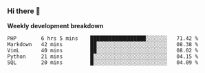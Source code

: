 ### Hi there 👋


**Weekly development breakdown**

<!--START_SECTION:waka-->
```text
PHP        6 hrs 5 mins    ██████████████████░░░░░░░   71.42 % 
Markdown   42 mins         ██░░░░░░░░░░░░░░░░░░░░░░░   08.38 % 
VimL       40 mins         ██░░░░░░░░░░░░░░░░░░░░░░░   08.02 % 
Python     21 mins         █░░░░░░░░░░░░░░░░░░░░░░░░   04.15 % 
SQL        20 mins         █░░░░░░░░░░░░░░░░░░░░░░░░   04.09 % 
```
<!--END_SECTION:waka-->
